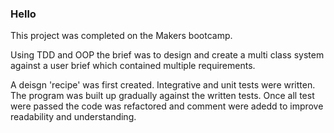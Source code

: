 ### Hello

This project was completed on the Makers bootcamp.

Using TDD and OOP the brief was to design and create a multi class system against a user brief which contained multiple requirements.

A deisgn 'recipe' was first created.
Integrative and unit tests were written.
The program was built up gradually against the written tests.
Once all test were passed the code was refactored and comment were adedd to improve readability and understanding. 
